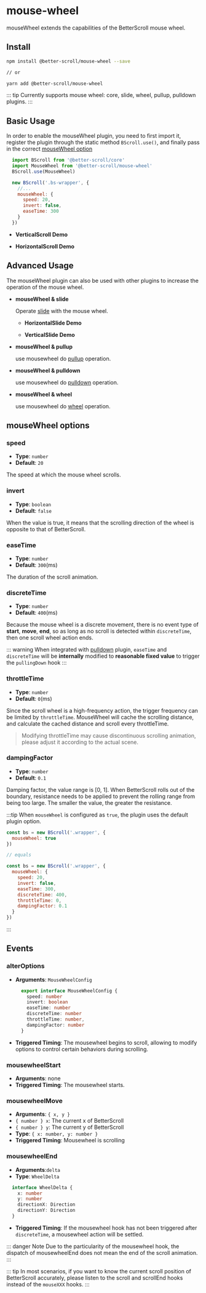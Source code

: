 # mouse-wheel

mouseWheel extends the capabilities of the BetterScroll mouse wheel.

## Install

```bash
npm install @better-scroll/mouse-wheel --save

// or

yarn add @better-scroll/mouse-wheel
```

::: tip
Currently supports mouse wheel: core, slide, wheel, pullup, pulldown plugins.
:::

## Basic Usage

In order to enable the mouseWheel plugin, you need to first import it, register the plugin through the static method `BScroll.use()`, and finally pass in the correct [mouseWheel option](./mouse-wheel.html#mousewheel-options)

```js
  import BScroll from '@better-scroll/core'
  import MouseWheel from '@better-scroll/mouse-wheel'
  BScroll.use(MouseWheel)

  new BScroll('.bs-wrapper', {
    //...
    mouseWheel: {
      speed: 20,
      invert: false,
      easeTime: 300
    }
  })
```

 - **VerticalScroll Demo**

  <demo :hide-qrcode="true" :render-code="true" qrcode-url="mouse-wheel/vertical-scroll">
    <template slot="code-template">
      <<< @/examples/vue/components/mouse-wheel/vertical-scroll.vue?template
    </template>
    <template slot="code-script">
      <<< @/examples/vue/components/mouse-wheel/vertical-scroll.vue?script
    </template>
    <template slot="code-style">
      <<< @/examples/vue/components/mouse-wheel/vertical-scroll.vue?style
    </template>
    <mouse-wheel-vertical-scroll slot="demo"></mouse-wheel-vertical-scroll>
  </demo>

- **HorizontalScroll Demo**

  <demo :hide-qrcode="true" qrcode-url="mouse-wheel/horizontal-scroll">
    <template slot="code-template">
      <<< @/examples/vue/components/mouse-wheel/horizontal-scroll.vue?template
    </template>
    <template slot="code-script">
      <<< @/examples/vue/components/mouse-wheel/horizontal-scroll.vue?script
    </template>
    <template slot="code-style">
      <<< @/examples/vue/components/mouse-wheel/horizontal-scroll.vue?style
    </template>
    <mouse-wheel-horizontal-scroll slot="demo"></mouse-wheel-horizontal-scroll>
  </demo>


## Advanced Usage

The mouseWheel plugin can also be used with other plugins to increase the operation of the mouse wheel.

- **mouseWheel & slide**

  Operate [slide](./slide.html) with the mouse wheel.

  - **HorizontalSlide Demo**

    <demo :hide-qrcode="true" qrcode-url="mouse-wheel/horizontal-slide">
      <template slot="code-template">
        <<< @/examples/vue/components/mouse-wheel/horizontal-slide.vue?template
      </template>
      <template slot="code-script">
        <<< @/examples/vue/components/mouse-wheel/horizontal-slide.vue?script
      </template>
      <template slot="code-style">
        <<< @/examples/vue/components/mouse-wheel/horizontal-slide.vue?style
      </template>
      <mouse-wheel-horizontal-slide slot="demo"></mouse-wheel-horizontal-slide>
    </demo>

  - **VerticalSlide Demo**

    <demo :hide-qrcode="true" qrcode-url="mouse-wheel/vertical-slide">
      <template slot="code-template">
        <<< @/examples/vue/components/mouse-wheel/vertical-slide.vue?template
      </template>
      <template slot="code-script">
        <<< @/examples/vue/components/mouse-wheel/vertical-slide.vue?script
      </template>
      <template slot="code-style">
        <<< @/examples/vue/components/mouse-wheel/vertical-slide.vue?style
      </template>
      <mouse-wheel-vertical-slide slot="demo"></mouse-wheel-vertical-slide>
    </demo>

- **mouseWheel & pullup**

  use mousewheel do [pullup](./pullup.html) operation.

  <demo :hide-qrcode="true" qrcode-url="mouse-wheel/pullup">
    <template slot="code-template">
      <<< @/examples/vue/components/mouse-wheel/pullup.vue?template
    </template>
    <template slot="code-script">
      <<< @/examples/vue/components/mouse-wheel/pullup.vue?script
    </template>
    <template slot="code-style">
      <<< @/examples/vue/components/mouse-wheel/pullup.vue?style
    </template>
    <mouse-wheel-pullup slot="demo"></mouse-wheel-pullup>
  </demo>

- **mouseWheel & pulldown**

  use mousewheel do [pulldown](./pulldown.html)  operation.

  <demo :hide-qrcode="true" qrcode-url="mouse-wheel/pulldown">
    <template slot="code-template">
      <<< @/examples/vue/components/mouse-wheel/pulldown.vue?template
    </template>
    <template slot="code-script">
      <<< @/examples/vue/components/mouse-wheel/pulldown.vue?script
    </template>
    <template slot="code-style">
      <<< @/examples/vue/components/mouse-wheel/pulldown.vue?style
    </template>
    <mouse-wheel-pulldown slot="demo"></mouse-wheel-pulldown>
  </demo>

- **mouseWheel & wheel**

  use mousewheel do [wheel](./wheel.html) operation.

  <demo :hide-qrcode="true" qrcode-url="mouse-wheel/picker">
    <template slot="code-template">
      <<< @/examples/vue/components/mouse-wheel/picker.vue?template
    </template>
    <template slot="code-script">
      <<< @/examples/vue/components/mouse-wheel/picker.vue?script
    </template>
    <template slot="code-style">
      <<< @/examples/vue/components/mouse-wheel/picker.vue?style
    </template>
    <mouse-wheel-picker slot="demo"></mouse-wheel-picker>
  </demo>

## mouseWheel options

### speed

  - **Type**: `number`
  - **Default**: `20`

  The speed at which the mouse wheel scrolls.

### invert

  - **Type**: `boolean`
  - **Default**: `false`

  When the value is true, it means that the scrolling direction of the wheel is opposite to that of BetterScroll.

### easeTime

  - **Type**: `number`
  - **Default**: `300`(ms)

  The duration of the scroll animation.

### discreteTime

  - **Type**: `number`
  - **Default**: `400`(ms)

  Because the mouse wheel is a discrete movement, there is no event type of **start**, **move**, **end**, so as long as no scroll is detected within `discreteTime`, then one scroll wheel action ends.

  ::: warning
  When integrated with [pulldown](./pulldown.html) plugin, `easeTime` and `discreteTime` will be **internally** modified to **reasonable fixed value** to trigger the `pullingDown` hook
  :::

### throttleTime

  - **Type**: `number`
  - **Default**: `0`(ms)

  Since the scroll wheel is a high-frequency action, the trigger frequency can be limited by `throttleTime`. MouseWheel will cache the scrolling distance, and calculate the cached distance and scroll every throttleTime.

  > Modifying throttleTime may cause discontinuous scrolling animation, please adjust it according to the actual scene.

### dampingFactor

  - **Type**: `number`
  - **Default**: `0.1`

  Damping factor, the value range is [0, 1]. When BetterScroll rolls out of the boundary, resistance needs to be applied to prevent the rolling range from being too large. The smaller the value, the greater the resistance.

:::tip
When `mouseWheel` is configured as `true`, the plugin uses the default plugin option.

```js
const bs = new BScroll('.wrapper', {
  mouseWheel: true
})

// equals

const bs = new BScroll('.wrapper', {
  mouseWheel: {
    speed: 20,
    invert: false,
    easeTime: 300,
    discreteTime: 400,
    throttleTime: 0,
    dampingFactor: 0.1
  }
})
```
:::

## Events

### alterOptions
  - **Arguments**: `MouseWheelConfig`
    ```typescript
      export interface MouseWheelConfig {
        speed: number
        invert: boolean
        easeTime: number
        discreteTime: number
        throttleTime: number,
        dampingFactor: number
      }
    ```
  - **Triggered Timing**: The mousewheel begins to scroll, allowing to modify options to control certain behaviors during scrolling.

### mousewheelStart
  - **Arguments**: none
  - **Triggered Timing**: The mousewheel starts.

### mousewheelMove
  - **Arguments**: `{ x, y }`
  - `{ number } x`: The current x of BetterScroll
  - `{ number } y`: The current y of BetterScroll
  - **Type**: `{ x: number, y: number }`
  - **Triggered Timing**: Mousewheel is scrolling

### mousewheelEnd
  - **Arguments**:`delta`
  - **Type**: `WheelDelta`
  ```typescript
    interface WheelDelta {
      x: number
      y: number
      directionX: Direction
      directionY: Direction
    }
  ```
  - **Triggered Timing**: If the mousewheel hook has not been triggered after `discreteTime`, a mousewheel action will be settled.

  ::: danger Note
  Due to the particularity of the mousewheel hook, the dispatch of mousewheelEnd does not mean the end of the scroll animation.
  :::

::: tip
In most scenarios, if you want to know the current scroll position of BetterScroll accurately, please listen to the scroll and scrollEnd hooks instead of the `mouseXXX` hooks.
:::